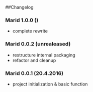 ##Changelog

### Marid 1.0.0 ()

- complete rewrite

### Marid 0.0.2 (unrealeased)

- restructure internal packaging
- refactor and cleanup


### Marid 0.0.1 (20.4.2016)

- project initialization & basic function 
